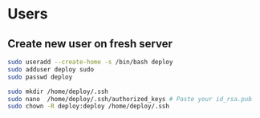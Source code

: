 # Users

## Create new user on fresh server

```bash
sudo useradd --create-home -s /bin/bash deploy
sudo adduser deploy sudo
sudo passwd deploy

sudo mkdir /home/deploy/.ssh
sudo nano  /home/deploy/.ssh/authorized_keys # Paste your id_rsa.pub
sudo chown -R deploy:deploy /home/deploy/.ssh
```
